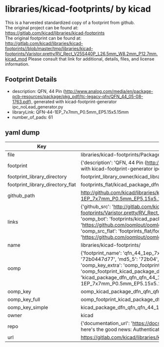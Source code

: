 # libraries/kicad-footprints/ by kicad  
This is a harvested standardized copy of a footprint from github.  
The original project can be found at:  
https://gitlab.com/kicad/libraries/kicad-footprints  
The original footprint can be found at:
http://gitlab.com/kicad/libraries/kicad-footprints//blob/master/tmp/libraries/kicad-footprints/Varistor.pretty/RV_Rect_V25S440P_L26.5mm_W8.2mm_P12.7mm.kicad_mod
Please consult that link for additional, details, files, and license information.  
## Footprint Details
* description: QFN, 44 Pin (http://www.analog.com/media/en/package-pcb-resources/package/pkg_pdf/ltc-legacy-qfn/QFN_44_05-08-1763.pdf), generated with kicad-footprint-generator ipc_noLead_generator.py  
* libraryLink: QFN-44-1EP_7x7mm_P0.5mm_EP5.15x5.15mm  
* number_of_pads: 61  
## yaml dump  
| Key | Value |  
| --- | --- |  
| file | libraries/kicad-footprints/Package_DFN_QFN.pretty/QFN-44-1EP_7x7mm_P0.5mm_EP5.15x5.15mm.kicad_mod |  
| footprint | {'description': 'QFN, 44 Pin (http://www.analog.com/media/en/package-pcb-resources/package/pkg_pdf/ltc-legacy-qfn/QFN_44_05-08-1763.pdf), generated with kicad-footprint-generator ipc_noLead_generator.py', 'libraryLink': 'QFN-44-1EP_7x7mm_P0.5mm_EP5.15x5.15mm', 'number_of_pads': 61} |  
| footprint_library_directory | footprint_library_owner/kicad_libraries/kicad-footprints/ |  
| footprint_library_directory_flat | footprints_flat/kicad_package_dfn_qfn_qfn_44_1ep_7x7mm_p0_5mm_ep5_15x5_15mm/working |  
| github_path | http://github.com/kicad/libraries/kicad-footprints//blob/master/tmp/libraries/kicad-footprints/Package_DFN_QFN.pretty/QFN-44-1EP_7x7mm_P0.5mm_EP5.15x5.15mm.kicad_mod |  
| links | {'github_src': 'http://gitlab.com/kicad/libraries/kicad-footprints//blob/master/tmp/libraries/kicad-footprints/Varistor.pretty/RV_Rect_V25S440P_L26.5mm_W8.2mm_P12.7mm.kicad_mod', 'github_src_repo': 'https://gitlab.com/kicad/libraries/kicad-footprints', 'oomp_bot': 'footprints/kicad_package_dfn_qfn_qfn_44_1ep_7x7mm_p0_5mm_ep5_15x5_15mm/working', 'oomp_bot_github': 'https://github.com/oomlout/oomlout_oomp_footprint_bot/tree/main/footprints/kicad_package_dfn_qfn_qfn_44_1ep_7x7mm_p0_5mm_ep5_15x5_15mm/working', 'oomp_src_flat': 'footprints_flat/footprints_flat/kicad_package_dfn_qfn_qfn_44_1ep_7x7mm_p0_5mm_ep5_15x5_15mm/working', 'oomp_src_flat_github': 'https://github.com/oomlout/oomlout_oomp_footprint_src/tree/main/footprints_flat/kicad_package_dfn_qfn_qfn_44_1ep_7x7mm_p0_5mm_ep5_15x5_15mm/working'} |  
| name | libraries/kicad-footprints/ |  
| oomp | {'footprint_name': 'qfn_44_1ep_7x7mm_p0_5mm_ep5_15x5_15mm', 'library_name': 'package_dfn_qfn', 'md5': '72b0447d776ac8876f147d3e3b68a0c2', 'md5_10': '72b0447d77', 'md5_5': '72b04', 'md5_6': '72b044', 'oomp_key': 'oomp_kicad_package_dfn_qfn_qfn_44_1ep_7x7mm_p0_5mm_ep5_15x5_15mm', 'oomp_key_extra': 'oomp_footprint_kicad_package_dfn_qfn_qfn_44_1ep_7x7mm_p0_5mm_ep5_15x5_15mm', 'oomp_key_full': 'oomp_footprint_kicad_package_dfn_qfn_qfn_44_1ep_7x7mm_p0_5mm_ep5_15x5_15mm_72b044', 'oomp_key_simple': 'kicad_package_dfn_qfn_qfn_44_1ep_7x7mm_p0_5mm_ep5_15x5_15mm', 'original_filename': 'libraries/kicad-footprints/Package_DFN_QFN.pretty/QFN-44-1EP_7x7mm_P0.5mm_EP5.15x5.15mm.kicad_mod', 'owner_name': 'kicad'} |  
| oomp_key | oomp_kicad_package_dfn_qfn_qfn_44_1ep_7x7mm_p0_5mm_ep5_15x5_15mm |  
| oomp_key_full | oomp_footprint_kicad_package_dfn_qfn_qfn_44_1ep_7x7mm_p0_5mm_ep5_15x5_15mm |  
| oomp_key_simple | kicad_package_dfn_qfn_qfn_44_1ep_7x7mm_p0_5mm_ep5_15x5_15mm |  
| owner | kicad |  
| repo | {'documentation_url': 'https://docs.github.com/rest/overview/resources-in-the-rest-api#rate-limiting', 'message': "API rate limit exceeded for 84.66.173.59. (But here's the good news: Authenticated requests get a higher rate limit. Check out the documentation for more details.)"} |  
| url | https://gitlab.com/kicad/libraries/kicad-footprints |  

